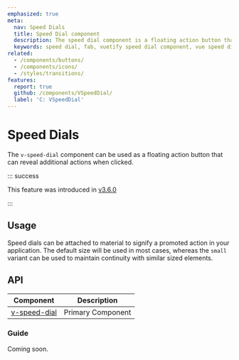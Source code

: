 ```yaml
---
emphasized: true
meta:
  nav: Speed Dials
  title: Speed Dial component
  description: The speed dial component is a floating action button that can reveal additional actions when clicked.
  keywords: speed dial, fab, vuetify speed dial component, vue speed dial component
related:
  - /components/buttons/
  - /components/icons/
  - /styles/transitions/
features:
  report: true
  github: /components/VSpeedDial/
  label: 'C: VSpeedDial'
---
```


# Speed Dials

The `v-speed-dial` component can be used as a floating action button that can reveal additional actions when clicked.

<PageFeatures />

::: success

This feature was introduced in [v3.6.0](/getting-started/release-notes/?version=v3.6.0)

:::

## Usage

Speed dials can be attached to material to signify a promoted action in your application. The default size will be used in most cases, whereas the `small` variant can be used to maintain continuity with similar sized elements.

<ExamplesUsage name="v-speed-dial" />

<PromotedEntry />

## API

| Component | Description |
| - | - |
| [v-speed-dial](/api/v-speed-dial/) | Primary Component |

<ApiInline hide-links />

### Guide

Coming soon.
